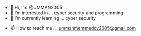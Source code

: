 - 👋 Hi, I’m @UMMAN2005
- 👀 I’m interested in ... cyber security and programming
- 🌱 I’m currently learning ... cyber security
<!---
- 💞️ I’m looking to collaborate on ...
--->
- 📫 How to reach me ... ummanmemmedov2005@gmail.com

<!---
UMMAN2005/UMMAN2005 is a ✨ special ✨ repository because its `README.md` (this file) appears on your GitHub profile.
You can click the Preview link to take a look at your changes.
--->
